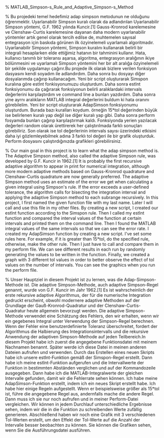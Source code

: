 % MATLAB_Simpson-s_Rule_and_Adaptive_Simpson-s_Method

% Bu projedeki temel hedefimiz adap simpson metodunun ne olduğunu öğrenmektir. Uyarlanabilir Simpson kuralı olarak da adlandırılan Uyarlanabilir Simpson yöntemi, G.F. 1962 yılında Kuncir.[1] Gauss-Kronrod karelemesine ve Clenshaw-Curtis karelemesine dayanan daha modern uyarlanabilir yöntemler artık genel olarak tercih edilse de, muhtemelen sayısal entegrasyon için baskıda görünen ilk özyinelemeli uyarlamalı algoritmadır. Uyarlanabilir Simpson yöntemi, Simpson kuralını kullanarak belirli bir integrali hesaplarken elde ettiğimiz hatanın bir tahminini kullanır. Hata, kullanıcı tanımlı bir toleransı aşarsa, algoritma, entegrasyon aralığının ikiye bölünmesini ve uyarlamalı Simpson yöntemini her bir alt aralığa özyinelemeli bir şekilde uygulamayı çağırır.Bu projede ilk olarak bizlere verilen fonksiyon dasyasını kendi soyadım ile adlandırdım. Daha sonra bu dosyayı diğer dosyalarımda çağırıp kullanacağım. Yeni bir script oluşturarak Simspon kuralına göre estInt fonkisyonumuzu oluşturdum. Daha sonra estInt fonksiyonumu da çağırarak fonksiyonun belirli aralıklardaki intervals değerlerini karşılaştırdım ve command line a bunları yazdırdım. Daha sonra yine ayrnı aralıkların MATLAB integral değerlerini buldum ki hata oranını görebilelim. Yeni bir script oluşturarak AdapSimson fonksiyonumu oluşturdum. Burada bazı kuralları koydum. örneğin 15*tol değerinden büyük ise belirlenen kuralı yap değil ise diğer kuralı yap gibi. Daha sonra perform fosyamda bunları çağırıp karşılaştırmak kaldı. Fonksiyonda yerien yazılacak değerleri random olarak ürettirerek her çalıştırılmada farklı sonuçları görebiliriz. Son olarak ise tol değerlerinin intervals sayısı üzerindeki etkisini daha iyi gözlemleyebilmek adına 3 farklı tol değeri ile bir grafik oluşturduk. Perform dosyasını çalıştırdığınızda grafikleri görebilirsiniz.

% Our main goal in this project is to learn what the adap simpson method is. The Adaptive Simpson method, also called the adaptive Simpson rule, was developed by G.F. Kuncir in 1962.[1] It is probably the first recursive adaptive algorithm to appear in print for numerical integration, although more modern adaptive methods based on Gauss-Kronrod quadrature and Clenshaw-Curtis quadrature are now generally preferred. The adaptive Simpson method uses an estimate of the error we get when calculating a given integral using Simpson's rule. If the error exceeds a user-defined tolerance, the algorithm calls for bisecting the integration interval and applying the adaptive Simpson method to each subrange recursively. In this project, I first named the given function file with my last name. Later I will call and use this file in my other files. By creating a new script, I created our estInt function according to the Simspon rule. Then I called my estInt function and compared the interval values of the function at certain intervals and printed them on the command line. Then I found the MATLAB integral values of the same intervals so that we can see the error rate. I created my AdapSimson function by creating a new script. I've set some rules here. For example, if it is greater than 15*tol, do the specified rule, otherwise, make the other rule. Then I just have to call and compare them in my perform file. We can see different results in each run by randomly generating the values to be written in the function. Finally, we created a graph with 3 different tol values in order to better observe the effect of tol values on the number of intervals. You can see the graphics when you run the perform file.

% Unser Hauptziel in diesem Projekt ist zu lernen, was die Adap-Simpson-Methode ist. Die adaptive Simpson-Methode, auch adaptive Simpson-Regel genannt, wurde von G.F. Kuncir im Jahr 1962.[1] Es ist wahrscheinlich der erste rekursive adaptive Algorithmus, der für die numerische Integration gedruckt erscheint, obwohl modernere adaptive Methoden auf der Grundlage der Gauß-Kronrod-Quadratur und der Clenshaw-Curtis-Quadratur heute allgemein bevorzugt werden. Die adaptive Simpson-Methode verwendet eine Schätzung des Fehlers, den wir erhalten, wenn wir ein gegebenes Integral unter Verwendung der Simpson-Regel berechnen. Wenn der Fehler eine benutzerdefinierte Toleranz überschreitet, fordert der Algorithmus die Halbierung des Integrationsintervalls und die rekursive Anwendung der adaptiven Simpson-Methode auf jeden Teilbereich.In diesem Projekt habe ich zuerst die angegebene Funktionsdatei mit meinem Nachnamen benannt. Später werde ich diese Datei in meinen anderen Dateien aufrufen und verwenden. Durch das Erstellen eines neuen Skripts habe ich unsere estInt-Funktion gemäß der Simspon-Regel erstellt. Dann habe ich meine estInt-Funktion aufgerufen und die Intervallwerte der Funktion in bestimmten Abständen verglichen und auf der Kommandozeile ausgegeben. Dann habe ich die MATLAB-Integralwerte der gleichen Intervalle gefunden, damit wir die Fehlerrate sehen können. Ich habe meine AdapSimson-Funktion erstellt, indem ich ein neues Skript erstellt habe. Ich habe hier einige Regeln aufgestellt. Wenn er beispielsweise größer als 15*tol ist, führe die angegebene Regel aus, andernfalls mache die andere Regel. Dann muss ich sie nur noch aufrufen und in meiner Perform-Datei vergleichen. Wir können in jedem Durchlauf unterschiedliche Ergebnisse sehen, indem wir die in die Funktion zu schreibenden Werte zufällig generieren. Abschließend haben wir noch eine Grafik mit 3 verschiedenen Tol-Werten erstellt, um den Effekt der Tol-Werte auf die Anzahl der Intervalle besser beobachten zu können. Sie können die Grafiken sehen, wenn Sie die Ausführungsdatei ausführen.

